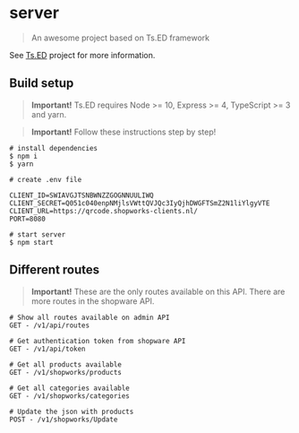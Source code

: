 # server

> An awesome project based on Ts.ED framework

See [Ts.ED](https://tsed.io) project for more information.

## Build setup

> **Important!** Ts.ED requires Node >= 10, Express >= 4, TypeScript >= 3 and yarn.

> **Important!** Follow these instructions step by step!

```batch
# install dependencies
$ npm i
$ yarn

# create .env file

CLIENT_ID=SWIAVGJTSNBWNZZGOGNNUULIWQ
CLIENT_SECRET=Q051c040enpNMjlsVWttQVJQc3IyQjhDWGFTSmZ2N1liYlgyVTE
CLIENT_URL=https://qrcode.shopworks-clients.nl/
PORT=8080

# start server
$ npm start

```

## Different routes

> **Important!** These are the only routes available on this API. There are more routes in the shopware API.

```batch
# Show all routes available on admin API
GET - /v1/api/routes

# Get authentication token from shopware API
GET - /v1/api/token

# Get all products available
GET - /v1/shopworks/products

# Get all categories available
GET - /v1/shopworks/categories

# Update the json with products
POST - /v1/shopworks/Update

```
